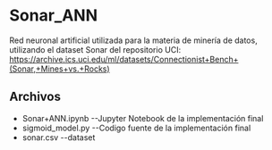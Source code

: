 # Sonar_ANN
Red neuronal artificial utilizada para la materia de minería de datos, utilizando el dataset Sonar del repositorio UCI: https://archive.ics.uci.edu/ml/datasets/Connectionist+Bench+(Sonar,+Mines+vs.+Rocks)

## Archivos
  * Sonar+ANN.ipynb --Jupyter Notebook de la implementación final
  * sigmoid_model.py --Codigo fuente de la implementación final
  * sonar.csv --dataset

